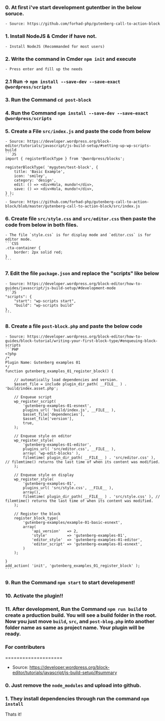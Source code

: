 ### 0. At first i've start development gutentber in the below soruce. 
	- Source: https://github.com/forhad-php/gutenberg-call-to-action-block
### 1. Install NodeJS & Cmder if have not.
	- Install NodeJS (Recommanded for most users)
### 2. Write the command in Cmder `npm init` and execute
	- Press enter and fill up the needs
### 2.1 Run → `npm install --save-dev --save-exact @wordpress/scripts`
### 3. Run the Command `cd post-block`
### 4. Run the Command `npm install --save-dev --save-exact @wordpress/scripts`
### 5. Create a File `src/index.js` and paste the code from below
	- Source: https://developer.wordpress.org/block-editor/tutorials/javascript/js-build-setup/#setting-up-wp-scripts-build
	```JS
	import { registerBlockType } from '@wordpress/blocks';
 
	registerBlockType( 'myguten/test-block', {
		title: 'Basic Example',
		icon: 'smiley',
		category: 'design',
		edit: () => <div>Hola, mundo!</div>,
		save: () => <div>Hola, mundo!</div>,
	} );
	```
	- Source: https://github.com/forhad-php/gutenberg-call-to-action-block/blob/master/gutenberg-call-to-action-block/src/index.js
### 6. Create file `src/style.css` and `src/editor.css` then paste the code from below in both files.
	- The file `style.css` is for display mode and `editor.css` is for editor mode.
	```CSS
	.cta-container {
		border: 2px solid red;
	}
	```
### 7. Edit the file `package.json` and replace the "scripts" like below
	- Source: https://developer.wordpress.org/block-editor/how-to-guides/javascript/js-build-setup/#development-mode
	```JS
	"scripts": {
		"start": "wp-scripts start",
		"build": "wp-scripts build"
  	},
	```
### 8. Create a file `post-block.php` and paste the below code
	- Source: https://developer.wordpress.org/block-editor/how-to-guides/block-tutorial/writing-your-first-block-type/#enqueuing-block-scripts
	```PHP
	<?php
	/*
	Plugin Name: Gutenberg examples 01
	*/
	function gutenberg_examples_01_register_block() {

		// automatically load dependencies and version.
		$asset_file = include plugin_dir_path( __FILE__ ) . 'build/index.asset.php';

		// Enqueue script
		wp_register_script(
			'gutenberg-examples-01-esnext',
			plugins_url( 'build/index.js', __FILE__ ),
			$asset_file['dependencies'],
			$asset_file['version'],
			true,
		);

		// Enqueue style on editor
		wp_register_style(
			'gutenberg-examples-01-editor',
			plugins_url( 'src/editor.css', __FILE__ ),
			array( 'wp-edit-blocks' ),
			filemtime( plugin_dir_path( __FILE__ ) . 'src/editor.css' ), // filemtime() returns the last time of when its content was modified.
		);

		// Enqueue style on display
		wp_register_style(
			'gutenberg-examples-01',
			plugins_url( 'src/style.css', __FILE__ ),
			array(),
			filemtime( plugin_dir_path( __FILE__ ) . 'src/style.css' ), // filemtime() returns the last time of when its content was modified.
		);

		// Register the block 
		register_block_type(
			'gutenberg-examples/example-01-basic-esnext',
			array(
				'api_version'   => 2,
				'style'         => 'gutenberg-examples-01',
				'editor_style'  => 'gutenberg-examples-01-editor',
				'editor_script' => 'gutenberg-examples-01-esnext',
			)
		);

	}
	add_action( 'init', 'gutenberg_examples_01_register_block' );
	```
### 9. Run the Command `npm start` to start development!
### 10. Activate the plugin!!
### 11. After development, Run the Command `npm run build` to create a prduction build. You will see a build folder in the root. Now you just move `build`, `src`, and `post-blog.php` into another folder name as same as project name. Your plugin will be ready.



### For contributers
====================
- Source: https://developer.wordpress.org/block-editor/tutorials/javascript/js-build-setup/#summary
### 0. Just remove the `node_modules` and upload into github.
### 1. They install dependencies through run the command `npm install`
Thats it!
